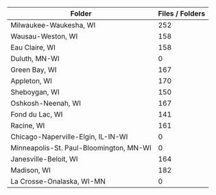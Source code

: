 | Folder                                  |   Files / Folders |
|-----------------------------------------|-------------------|
| Milwaukee-Waukesha, WI                  |               252 |
| Wausau-Weston, WI                       |               158 |
| Eau Claire, WI                          |               158 |
| Duluth, MN-WI                           |                 0 |
| Green Bay, WI                           |               167 |
| Appleton, WI                            |               170 |
| Sheboygan, WI                           |               150 |
| Oshkosh-Neenah, WI                      |               167 |
| Fond du Lac, WI                         |               141 |
| Racine, WI                              |               161 |
| Chicago-Naperville-Elgin, IL-IN-WI      |                 0 |
| Minneapolis-St. Paul-Bloomington, MN-WI |                 0 |
| Janesville-Beloit, WI                   |               164 |
| Madison, WI                             |               182 |
| La Crosse-Onalaska, WI-MN               |                 0 |